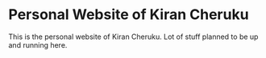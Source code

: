 # Personal Website of Kiran Cheruku

This is the personal website of Kiran Cheruku.
Lot of stuff planned to be up and running here.
